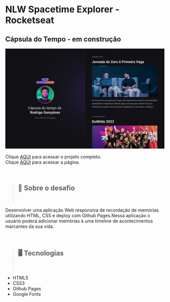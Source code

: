 # NLW Spacetime Explorer - Rocketseat

## Cápsula do Tempo - em construção

<img src="./assets/Capa_Projeto.jpg" width=500>

Clique [AQUI](https://github.com/thiagofeldner/NLW_Spacetime_Explorer.git) para acessar o projeto completo.
<br>
Clique [AQUI](https://thiagofeldner.github.io/NLW_Spacetime_Explorer/) para acessar a página.

<br>

> ## 📝 Sobre o desafio
>
> <br>

Desenvolver uma aplicação Web responsiva de recordação de memórias utilizando HTML, CSS e deploy
com Github Pages.Nessa aplicação o usuário poderá adicionar memórias à uma timeline de acontecimentos
marcantes da sua vida.

<br>

> ## 🖥️ Tecnologias
>
> <br>

- HTML5
- CSS3
- Github Pages
- Google Fonts
